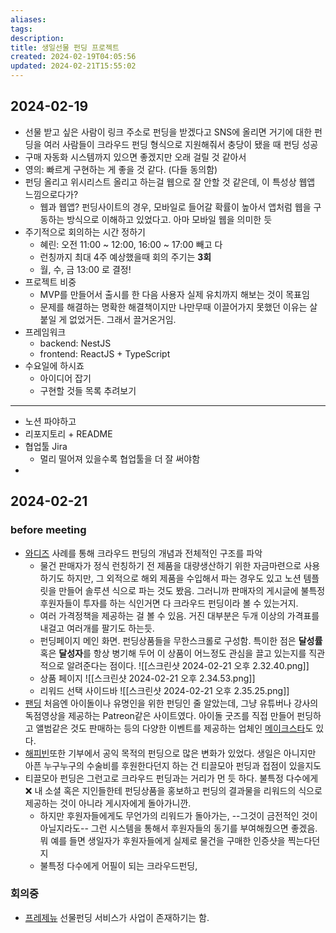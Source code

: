 ```yaml
---
aliases: 
tags: 
description:
title: 생일선물 펀딩 프로젝트
created: 2024-02-19T04:05:56
updated: 2024-02-21T15:55:02
---
```


## 2024-02-19

- 선물 받고 싶은 사람이 링크 주소로 펀딩을 받겠다고 SNS에 올리면 거기에 대한 펀딩을 여러 사람들이 크라우드 펀딩 형식으로 지원해줘서 충당이 됐을 때 펀딩 성공
- 구매 자동화 시스템까지 있으면 좋겠지만 오래 걸릴 것 같아서
- 영의: 빠르게 구현하는 게 좋을 것 같다. (다들 동의함)
- 펀딩 올리고 위시리스트 올리고 하는걸 웹으로 잘 안할 것 같은데, 이 특성상 웹앱 느낌으로다가? 
	- 웹과 웹앱? 펀딩사이트의 경우, 모바일로 들어갈 확률이 높아서 앱처럼 웹을 구동하는 방식으로 이해하고 있었다고. 아마 모바일 웹을 의미한 듯
- 주기적으로 회의하는 시간 정하기
	- 혜린: 오전 11:00 ~ 12:00, 16:00 ~ 17:00 빼고 다
	- 런칭까지 최대 4주 예상했을때 회의 주기는 **3회**
	- 월, 수, 금 13:00 로 결정!
- 프로젝트 비중
	- MVP를 만들어서 출시를 한 다음 사용자 실제 유치까지 해보는 것이 목표임
	- 문제를 해결하는 명확한 해결책이지만 나만무때 이끌어가지 못했던 이유는 살 붙일 게 없었거든. 그래서 끌거온거임.
- 프레임워크
	- backend: NestJS
	- frontend: ReactJS + TypeScript
- 수요일에 하시죠
	- 아이디어 잡기
	- 구현할 것들 목록 추려보기

---
- 노션 파야하고
- 리포지토리 + README
- 협업툴 Jira 
	- 멀리 떨어져 있을수록 협업툴을 더 잘 써야함
- 

## 2024-02-21

### before meeting

- [와디즈](https://www.wadiz.kr) 사례를 통해 크라우드 펀딩의 개념과 전체적인 구조를 파악
	- 물건 판매자가 정식 런칭하기 전 제품을 대량생산하기 위한 자금마련으로 사용하기도 하지만, 그 외적으로 해외 제품을 수입해서 파는 경우도 있고 노션 템플릿을 만들어 솔루션 식으로 파는 것도 봤음. 그러니까 판매자의 게시글에 불특정 후원자들이 투자를 하는 식인거면 다 크라우드 펀딩이라 볼 수 있는거지.
	- 여러 가격정책을 제공하는 걸 볼 수 있음. 거진 대부분은 두개 이상의 가격표를 내걸고 여러개를 팔기도 하는듯.
	- 펀딩페이지 메인 화면. 펀딩상품들을 무한스크롤로 구성함. 특이한 점은 **달성률** 혹은 **달성자**를 항상 병기해 두어 이 상품이 어느정도 관심을 끌고 있는지를 직관적으로 알려준다는 점이다. ![[스크린샷 2024-02-21 오후 2.32.40.png]]
	- 상품 페이지 ![[스크린샷 2024-02-21 오후 2.34.53.png]]
	- 리워드 선택 사이드바 ![[스크린샷 2024-02-21 오후 2.35.25.png]]
- [팬딩](https://fanding.kr/explorer/) 처음엔 아이돌이나 유명인을 위한 펀딩인 줄 알았는데, 그냥 유튜버나 강사의 독점영상을 제공하는 Patreon같은 사이트였다. 아이돌 굿즈를 직접 만들어 펀딩하고 앨범같은 것도 판매하는 등의 다양한 이벤트를 제공하는 업체인 [메이크스타](https://www.makestar.co)도 있다.
- [해피빈](https://happybean.naver.com/fundings/home)또한 기부에서 공익 목적의 펀딩으로 많은 변화가 있었다. 생일은 아니지만 아픈 누구누구의 수술비를 후원한다던지 하는 건 티끌모아 펀딩과 접점이 있을지도
- 티끌모아 펀딩은 그런고로 크라우드 펀딩과는 거리가 먼 듯 하다. 불특정 다수에게 ❌ 내 소셜 혹은 지인들한테 펀딩상품을 홍보하고 펀딩의 결과물을 리워드의 식으로 제공하는 것이 아니라 게시자에게 돌아가니깐.
	- 하지만 후원자들에게도 무언가의 리워드가 돌아가는, --그것이 금전적인 것이 아닐지라도-- 그런 시스템을 통해서 후원자들의 동기를 부여해줬으면 좋겠음. 뭐 예를 들면 생일자가 후원자들에게 실제로 물건을 구매한 인증샷을 찍는다던지
	- 불특정 다수에게 어필이 되는 크라우드펀딩, 

### 회의중

- [프레제뉴](https://presenu.medium.com) 선물펀딩 서비스가 사업이 존재하기는 함.
